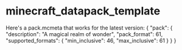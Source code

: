 # minecraft_datapack_template
Here's a pack.mcmeta that works for the latest version:
{
  "pack": {
    "description": "A magical realm of wonder",
    "pack_format": 61,
    "supported_formats": {
      "min_inclusive": 46,
      "max_inclusive": 61
    }
  }
}

